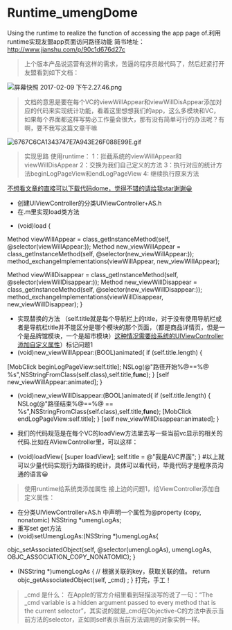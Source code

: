# Runtime_umengDome
Using the runtime to realize the function of accessing the app page of.利用runtime实现友盟app页面访问路径功能 简书地址：http://www.jianshu.com/p/90c1d676d27c
>上个版本产品说运营有这样的需求，苦逼的程序员敲代码了，然后赶紧打开友盟看到如下文档：



![屏幕快照 2017-02-09 下午2.27.46.png](http://upload-images.jianshu.io/upload_images/609618-c76e6f85902c7f6a.png?imageMogr2/auto-orient/strip%7CimageView2/2/w/1240)

>文档的意思是要在每个VC的viewWillAppear和viewWillDisAppear添加对应的代码来实现统计功能，看着这里想想我们的app，这么多模块和VC，如果每个界面都这样写势必工作量会很大，那有没有简单可行的办法呢？有啊，要不我写这篇文章干嘛




![6767C6CA1343747E7A943E26F088E99E.gif](http://upload-images.jianshu.io/upload_images/609618-32c61923515879d5.gif?imageMogr2/auto-orient/strip)


>实现思路 使用runtime：
1：拦截系统的viewWillAppear和viewWillDisAppear
2：交换为我们自己定义的方法
3：执行对应的统计方法beginLogPageView和endLogPageView
4: 继续执行原来方法

[不想看文章的直接可以下载代码dome，觉得不错的请给我star谢谢😀](https://github.com/niunaruto/Runtime_umengDome)

- 创建UIViewController的分类UIViewController+AS.h
- 在.m里实现load类方法

+ (void)load
{

Method viewWillAppear = class_getInstanceMethod(self, @selector(viewWillAppear:));
Method new_viewWillAppear = class_getInstanceMethod(self, @selector(new_viewWillAppear:));
method_exchangeImplementations(viewWillAppear, new_viewWillAppear);

Method viewWillDisappear = class_getInstanceMethod(self, @selector(viewWillDisappear:));
Method new_viewWillDisappear = class_getInstanceMethod(self, @selector(new_viewWillDisappear:));
method_exchangeImplementations(viewWillDisappear, new_viewWillDisappear);
}
- 实现替换的方法 （self.title就是每个导航栏上的title，对于没有使用导航栏或者是导航栏title并不能区分是哪个模块的那个页面，（都是商品详情页，但是一个是品牌馆模块，一个是超市模块）[这种情况需要给系统的UIViewController添加自定义属性]()）标记问题1
- (void)new_viewWillAppear:(BOOL)animated{
if (self.title.length) {

[MobClick beginLogPageView:self.title];
NSLog(@"路径开始%@==%@  %s",NSStringFromClass(self.class),self.title,__func__);
}
[self new_viewWillAppear:animated];
}

- (void)new_viewWillDisappear:(BOOL)animated{
if (self.title.length) {
NSLog(@"路径结束%@==%@ == %s",NSStringFromClass(self.class),self.title,__func__);
[MobClick endLogPageView:self.title];
}
[self new_viewWillDisappear:animated];
}

- 我们的代码规范是在每个VC的loadView方法里去写一些当前vc显示的相关的代码.比如在AViewController里，可以这样：
- (void)loadView{
[super loadView];
self.title = @"我是AVC界面";
}
#以上就可以少量代码实现行为路径的统计，具体可以看代码，毕竟代码才是程序员沟通的语言😀

>使用runtime给系统类添加属性
接上边的问题1，给ViewController添加自定义属性：

- 在分类UIViewController+AS.h 中声明一个属性为@property (copy, nonatomic) NSString *umengLogAs;
- 重写set get方法
- (void)setUmengLogAs:(NSString *)umengLogAs{

objc_setAssociatedObject(self, @selector(umengLogAs), umengLogAs, OBJC_ASSOCIATION_COPY_NONATOMIC);
}

- (NSString *)umengLogAs
{
// 根据关联的key，获取关联的值。
return objc_getAssociatedObject(self,  _cmd) ;
}
打完，手工！

> _cmd 是什么： 在Apple的官方介绍里看到轻描淡写的说了一句：“The _cmd variable is a hidden argument passed to every method that is the current selector”，其实说的就是_cmd在Objective-C的方法中表示当前方法的selector，正如同self表示当前方法调用的对象实例一样。
